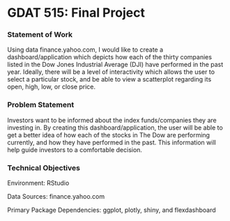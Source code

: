 # GDAT 515: Final Project
### Statement of Work
Using data finance.yahoo.com, I would like to create a dashboard/application which depicts how each of the thirty companies listed in the Dow Jones Industrial Average (DJI) have performed in the past year. Ideally, there will be a level of interactivity which allows the user to select a particular stock, and be able to view a scatterplot regarding its open, high, low, or close price.

### Problem Statement
Investors want to be informed about the index funds/companies they are investing in. By creating this dashboard/application, the user will be able to get a better idea of how each of the stocks in The Dow are performing currently, and how they have performed in the past. This information will help guide investors to a comfortable decision.

### Technical Objectives
Environment: RStudio

Data Sources: finance.yahoo.com

Primary Package Dependencies: ggplot, plotly, shiny, and flexdashboard


